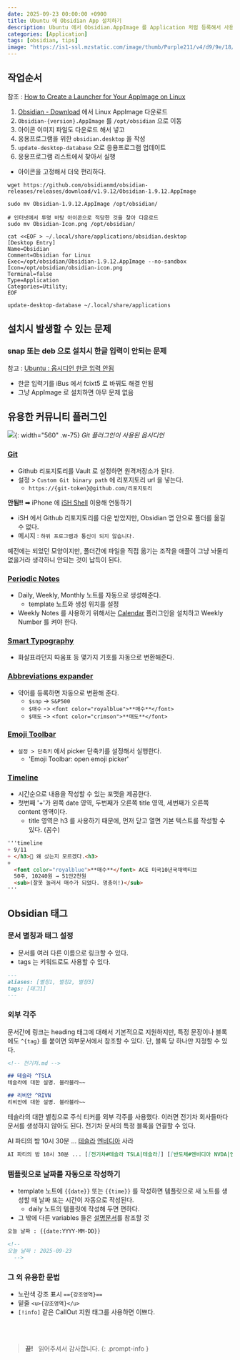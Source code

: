 ```yaml
---
date: 2025-09-23 00:00:00 +0900
title: Ubuntu 에 Obsidian App 설치하기
description: Ubuntu 에서 Obsidian.AppImage 를 Application 처럼 등록해서 사용하기 위한 방법입니다. Github 리포지토리와 연결하는 방법과 유용한 플러그인도 소개합니다.
categories: [Application]
tags: [obsidian, tips]
image: "https://is1-ssl.mzstatic.com/image/thumb/Purple211/v4/d9/9e/18/d99e18a7-9b82-4f54-3c7e-d20d351de81a/AppIcon-0-1x_U007epad-0-1-85-220-0.png/1200x630wa.png"
---
```


## 작업순서

참조 : [How to Create a Launcher for Your AppImage on Linux](https://dev.to/lovestaco/how-to-create-a-launcher-for-your-appimage-on-linux-mc3)

1. [Obsidian - Download](https://obsidian.md/download) 에서 Linux AppImage 다운로드
2. `Obsidian-{version}.AppImage` 를 `/opt/obsidian` 으로 이동
3. 아이콘 이미지 파일도 다운로드 해서 넣고
4. 응용프로그램을 위한 `obsidian.desktop` 을 작성
5. `update-desktop-database` 으로 응용프로그램 업데이트
6. 응용프로그램 리스트에서 찾아서 실행
  - 아이콘을 고정해서 더욱 편리하다.

```console
wget https://github.com/obsidianmd/obsidian-releases/releases/download/v1.9.12/Obsidian-1.9.12.AppImage

sudo mv Obsidian-1.9.12.AppImage /opt/obsidian/

# 인터넷에서 투명 바탕 아이콘으로 적당한 것을 찾아 다운로드
sudo mv Obsidian-Icon.png /opt/obsidian/

cat <<EOF > ~/.local/share/applications/obsidian.desktop
[Desktop Entry]
Name=Obsidian
Comment=Obsidian for Linux
Exec=/opt/obsidian/Obsidian-1.9.12.AppImage --no-sandbox
Icon=/opt/obsidian/obsidian-icon.png
Terminal=false
Type=Application
Categories=Utility;
EOF

update-desktop-database ~/.local/share/applications
```


## 설치시 발생할 수 있는 문제

### snap 또는 deb 으로 설치시 한글 입력이 안되는 문제

참고 : [Ubuntu : 옵시디언 한글 입력 안됨](https://lazyartisan.tistory.com/5)

- 한글 입력기를 iBus 에서 fcixt5 로 바꿔도 해결 안됨
- 그냥 AppImage 로 설치하면 아무 문제 없음


## 유용한 커뮤니티 플러그인

![](/2025/09/23-obsidian-git-vault.webp){: width="560" .w-75}
_Git 플러그인이 사용된 옵시디언_

### [Git](https://github.com/Vinzent03/obsidian-git)

- Github 리포지토리를 Vault 로 설정하면 원격저장소가 된다.
- 설정 > `Custom Git binary path` 에 리포지토리 url 을 넣는다.
  - `https://{git-token}@github.com/리포지토리`

**안됨!!** ➡ iPhone 에 [iSH Shell](https://apps.apple.com/us/app/ish-shell/id1436902243) 이용해 연동하기

- iSH 에서 Github 리포지토리를 다운 받았지만, Obsidian 앱 안으로 폴더를 옮길 수 없다.
- 메시지 : `하위 프로그램과 통신이 되지 않습니다.`

예전에는 되었던 모양이지만, 폴더간에 파일을 직접 옮기는 조작을 애플이 그냥 놔둘리 없을거라 생각하니 안되는 것이 납득이 된다.

### [Periodic Notes](https://github.com/liamcain/obsidian-periodic-notes)

- Daily, Weekly, Monthly 노트를 자동으로 생성해준다.
  - template 노트와 생성 위치를 설정
- Weekly Notes 를 사용하기 위해서는 [Calendar](https://github.com/liamcain/obsidian-calendar-plugin) 플러그인을 설치하고 Weekly Number 를 켜야 한다.

### [Smart Typography](https://github.com/mgmeyers/obsidian-smart-typography)

- 화살표라던지 따옴표 등 몇가지 기호를 자동으로 변환해준다.

### [Abbreviations expander](https://github.com/WoodenMaiden/obsidian-abbreviations)

- 약어를 등록하면 자동으로 변환해 준다.
  - `$snp` -> `S&P500`
  - `$매수` -> `<font color="royalblue">**매수**</font>`
  - `$매도` -> `<font color="crimson">**매도**</font>`

### [Emoji Toolbar](https://github.com/oliveryh/obsidian-emoji-toolbar)

- `설정 > 단축키` 에서 picker 단축키를 설정해서 실행한다.
  - 'Emoji Toolbar: open emoji picker'

### [Timeline](https://github.com/George-debug/obsidian-timeline)

- 시간순으로 내용을 작성할 수 있는 포맷을 제공한다.
- 첫번째 '+'가 왼쪽 date 영역, 두번째가 오른쪽 title 영역, 세번째가 오른쪽 content 영역이다.
  - title 영역은 h3 를 사용하기 때문에, 먼저 닫고 열면 기본 텍스트를 작성할 수 있다. (꼼수)

```md
'''timeline
+ 9/11
+ </h3>📌 왜 샀는지 모르겠다.<h3>
+
  <font color="royalblue">**매수**</font> ACE 미국10년국채액티브
  50주, 10240원 → 51만2천원
  <sub>(잘못 눌러서 매수가 되었다. 멍충이!)</sub>
'''
```


## Obsidian 태그

### 문서 별칭과 태그 설정

- 문서를 여러 다른 이름으로 링크할 수 있다.
- tags 는 키워드로도 사용할 수 있다.

```md
---
aliases: [별칭1, 별칭2, 별칭3]
tags: [태그1]
---
```

### 외부 각주

문서간에 링크는 heading 태그에 대해서 기본적으로 지원하지만, 특정 문장이나 블록에도 `^{tag}` 를 붙이면 외부문서에서 참조할 수 있다. 단, 블록 당 하나만 지정할 수 있다.

```md
<!-- 전기차.md -->

## 테슬라 ^TSLA
테슬라에 대한 설명. 블라블라~~

## 리비안 ^RIVN
리비안에 대한 설명. 블라블라~~
```

테슬라의 대한 별칭으로 주식 티커를 외부 각주를 사용했다. 이러면 전기차 회사들마다 문서를 생성하지 않아도 된다. 전기차 문서의 특정 블록을 연결할 수 있다.

AI 파티의 밤 10시 30분 ... <u>테슬라</u> <u>엔비디아</u> 사라

```md
AI 파티의 밤 10시 30분 ... [[전기차#테슬라 TSLA|테슬라]] [[반도체#엔비디아 NVDA|엔비디아]] 사라
```

### 템플릿으로 날짜를 자동으로 작성하기

- template 노트에 `{{date}}` 또는 `{{time}}` 를 작성하면 템플릿으로 새 노트를 생성할 때 날짜 또는 시간이 자동으로 작성된다.
  - daily 노트의 템플릿에 작성해 두면 편하다.
- 그 밖에 다른 variables 들은 [설명문서](https://help.obsidian.md/web-clipper/variables)를 참조할 것

```md
오늘 날짜 : {{date:YYYY-MM-DD}}

<!--
오늘 날짜 : 2025-09-23
  -->
```

### 그 외 유용한 문법

- 노란색 강조 표시 `=={강조영역}==`
- 밑줄 `<u>{강조영역}</u>`
- `[!info]` 같은 CallOut 지원 태그를 사용하면 이쁘다.


&nbsp; <br />
&nbsp; <br />

> **끝!** &nbsp; 읽어주셔서 감사합니다.
{: .prompt-info }
